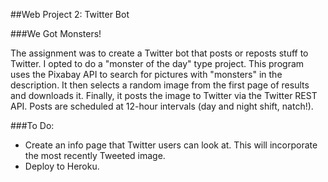 ##Web Project 2: Twitter Bot

###We Got Monsters!

The assignment was to create a Twitter bot that posts or reposts stuff to Twitter.  I opted to do a "monster of the day" type project.  This program uses the Pixabay API to search for pictures with "monsters" in the description.  It then selects a random image from the first page of results and downloads it.  Finally, it posts the image to Twitter via the Twitter REST API.  Posts are scheduled at 12-hour intervals (day and night shift, natch!).

###To Do:
* Create an info page that Twitter users can look at.  This will incorporate the most recently Tweeted image.
* Deploy to Heroku.